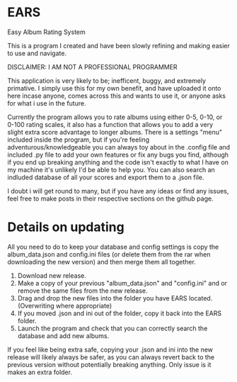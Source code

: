 # EARS
Easy Album Rating System

This is a program I created and have been slowly refining and making easier to use and navigate.

DISCLAIMER: 
I AM NOT A PROFESSIONAL PROGRAMMER 

This application is very likely to be; inefficent, buggy, and extremely primative.
I simply use this for my own benefit, and have uploaded it onto here incase anyone, comes across this and wants to use it, or anyone asks for what i use in the future. 


Currently the program allows you to rate albums using either 0-5, 0-10, or 0-100 rating scales, it also has a function that allows you to add a very slight extra score advantage to longer albums. 
There is a settings "menu" included inside the program, but if you're feeling adventurous/knowledgeable you can always toy about in the .config file and included .py file to add your own features or fix any bugs you find, although if you end up breaking anything and the code isn't exactly to what I have on my machine it's unlikely I'd be able to help you. You can also search an indluded database of all your scores and export them to a .json file.

I doubt i will get round to many, but if you have any ideas or find any issues, feel free to make posts in their respective sections on the github page.


# Details on updating
All you need to do to keep your database and config settings is copy the album_data.json and config.ini files (or delete them from the rar when downloading the new version) and then merge them all together.

1. Download new release.
2. Make a copy of your previous "album_data.json" and "config.ini" and or remove the same files from the new release.
3. Drag and drop the new files into the folder you have EARS located. (Overwriting where appropriate)
4. If you moved .json and ini out of the folder, copy it back into the EARS folder.
5. Launch the program and check that you can correctly search the database and add new albums.

If you feel like being extra safe, copying your .json and ini into the new release will likely always be safer, as you can always revert back to the previous version without potentially breaking anything. Only issue is it makes an extra folder.
